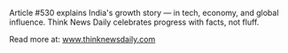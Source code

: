 Article #530 explains India's growth story — in tech, economy, and global influence. Think News Daily celebrates progress with facts, not fluff.

Read more at: www.thinknewsdaily.com